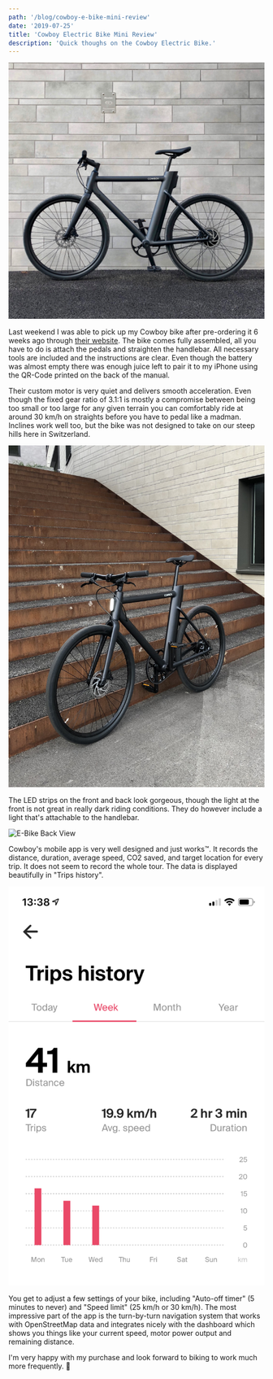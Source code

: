 ```yaml
---
path: '/blog/cowboy-e-bike-mini-review'
date: '2019-07-25'
title: 'Cowboy Electric Bike Mini Review'
description: 'Quick thoughs on the Cowboy Electric Bike.'
---
```


![E-Bike Side View](./side.jpg)

Last weekend I was able to pick up my Cowboy bike after pre-ordering it 6 weeks ago through [their website](https://cowboy.com). The bike comes fully assembled, all you have to do is attach the pedals and straighten the handlebar. All necessary tools are included and the instructions are clear. Even though the battery was almost empty there was enough juice left to pair it to my iPhone using the QR-Code printed on the back of the manual.

Their custom motor is very quiet and delivers smooth acceleration. Even though the fixed gear ratio of 3.1:1 is mostly a compromise between being too small or too large for any given terrain you can comfortably ride at around 30 km/h on straights before you have to pedal like a madman. Inclines work well too, but the bike was not designed to take on our steep hills here in Switzerland.

![E-Bike Front View](./front.jpg)

The LED strips on the front and back look gorgeous, though the light at the front is not great in really dark riding conditions. They do however include a light that's attachable to the handlebar.

![E-Bike Back View](./back.jpg)

Cowboy's mobile app is very well designed and just works™️. It records the distance, duration, average speed, CO2 saved, and target location for every trip. It does not seem to record the whole tour. The data is displayed beautifully in "Trips history".

![Trips history screenshot](./trips_history.jpg)

You get to adjust a few settings of your bike, including "Auto-off timer" (5 minutes to never) and "Speed limit" (25 km/h or 30 km/h). The most impressive part of the app is the turn-by-turn navigation system that works with OpenStreetMap data and integrates nicely with the dashboard which shows you things like your current speed, motor power output and remaining distance.

I'm very happy with my purchase and look forward to biking to work much more frequently. 🤠
